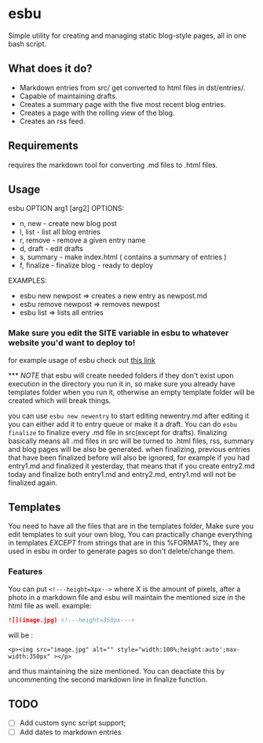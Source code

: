 # esbu

Simple utility for creating and managing static blog-style pages, all in one bash script.

## What does it do?
* Markdown entries from src/ get converted to html files in dst/entries/.
* Capable of maintaining drafts.
* Creates a summary page with the five most recent blog entries.
* Creates a page with the rolling view of the blog.
* Creates an rss feed.

## Requirements
requires the markdown tool for converting .md files to .html files.

## Usage
esbu OPTION arg1 [arg2]
OPTIONS:

* n, new - create new blog post
* l, list - list all blog entries
* r, remove - remove a given entry name
* d, draft - edit drafts
* s, summary - make index.html ( contains a summary of entries )
* f, finalize - finalize blog - ready to deploy

EXAMPLES:

* esbu new newpost  => creates a new entry as newpost.md
* esbu remove newpost => removes newpost
* esbu list =>  lists all entries

### Make sure you edit the SITE variable in esbu to whatever website you'd want to deploy to!

for example usage of esbu check out [this link](https://asciinema.org/a/502910)

\*\*\* *NOTE*  that esbu will create needed folders if they don't exist upon execution in the directory you run it in, so make sure you already have templates folder when you run it, otherwise an empty template folder will be created which will break things.

you can use `esbu new newentry` to start editing newentry.md after editing it you can either add it to entry queue or make it a draft.
You can do `esbu finalize` to finalize every .md file in src(except for drafts).
finalizing basically means all .md files in src will be turned to .html files, rss, summary and blog pages will be also be generated.
when finalizing, previous entries that have been finalized before will also be ignored,
for example if you had entry1.md and finalized it yesterday, that means that if you create entry2.md today and finalize both entry1.md and entry2.md, entry1.md will not be finalized again. 

## Templates
You need to have all the files that are in the templates folder, Make sure you edit templates to suit your own blog, You can practically change everything in templates *EXCEPT* from strings that are in this %FORMAT%, they are used in esbu in order to generate pages so don't delete/change them.

### Features
You can put `<!---height=Xpx-->` where X is the amount of pixels, after a photo in a markdown file and esbu will maintain the mentioned size in the html file as well.
example:

``` md
![](image.jpg) <!---height=350px--->
```

will be :

 
`<p><img src="image.jpg" alt="" style="width:100%;height:auto';max-width:350px" ></p>`

and thus maintaining the size mentioned.
You can deactiate this by uncommenting the second markdown line in finalize function.


## TODO

- [ ] Add custom sync script support;
- [ ] Add dates to markdown entries

